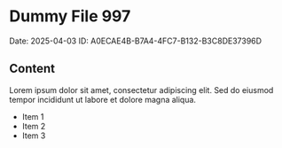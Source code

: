 # Dummy File 997

Date: 2025-04-03
ID: A0ECAE4B-B7A4-4FC7-B132-B3C8DE37396D

## Content

Lorem ipsum dolor sit amet, consectetur adipiscing elit.
Sed do eiusmod tempor incididunt ut labore et dolore magna aliqua.

* Item 1
* Item 2
* Item 3
